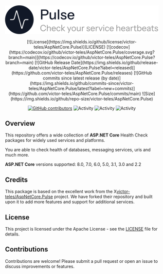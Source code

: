 <p align="center">
    <picture>
        <source media="(prefers-color-scheme: dark)" srcset="https://raw.githubusercontent.com/victor-teles/AspNetCore.Pulse/master/assets/logo-dark.svg">
        <source media="(prefers-color-scheme: light)" srcset="https://raw.githubusercontent.com/victor-teles/AspNetCore.Pulse/master/assets/logo-light.svg">
        <img alt="Check your service heartbeats" src="https://raw.githubusercontent.com/victor-teles/AspNetCore.Pulse/master/assets/logo-light.svg" width="700">
    </picture>
</p>

<div align="center">
[![License](https://img.shields.io/github/license/victor-teles/AspNetCore.Pulse)](LICENSE)
[![codecov](https://codecov.io/github/victor-teles/AspNetCore.Pulse/coverage.svg?branch=main)](https://codecov.io/github/victor-teles/AspNetCore.Pulse?branch=main)
[![GitHub Release Date](https://img.shields.io/github/release-date/victor-teles/AspNetCore.Pulse?label=released)](https://github.com/victor-teles/AspNetCore.Pulse/releases)
[![GitHub commits since latest release (by date)](https://img.shields.io/github/commits-since/victor-teles/AspNetCore.Pulse/latest?label=new+commits)](https://github.com/victor-teles/AspNetCore.Pulse/commits/main)
![Size](https://img.shields.io/github/repo-size/victor-teles/AspNetCore.Pulse)

[![GitHub contributors](https://img.shields.io/github/contributors/victor-teles/AspNetCore.Pulse)](https://github.com/victor-teles/AspNetCore.Pulse/contributors)
![Activity](https://img.shields.io/github/commit-activity/w/victor-teles/AspNetCore.Pulse)
![Activity](https://img.shields.io/github/commit-activity/m/victor-teles/AspNetCore.Pulse)
![Activity](https://img.shields.io/github/commit-activity/y/victor-teles/AspNetCore.Pulse)
</div>

## Overview

This repository offers a wide collection of **ASP.NET Core** Health Check packages for widely used services and platforms.

You are able to check health of databases, messaging services, uris and much more.

**ASP.NET Core** versions supported: 8.0, 7.0, 6.0, 5.0, 3.1, 3.0 and 2.2

## Credits

This package is based on the excellent work from the X[victor-teles/AspNetCore.Pulse](https://github.com/victor-teles/AspNetCore.Pulse) project. We have forked their repository and built upon it to add more features and support for additional services.

## License

This project is licensed under the Apache License - see the [LICENSE](LICENSE) file for details.

## Contributions

Contributions are welcome! Please submit a pull request or open an issue to discuss improvements or features.
